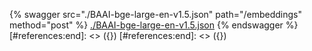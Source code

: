 [#references:start]: <> ({ "template": "openapi" })
[#references:start]: <> ({ "template": "openapi" })
{% swagger src="./BAAI-bge-large-en-v1.5.json" path="/embeddings" method="post" %}
[./BAAI-bge-large-en-v1.5.json](./BAAI-bge-large-en-v1.5.json)
{% endswagger %}
[#references:end]: <> ({})
[#references:end]: <> ({})